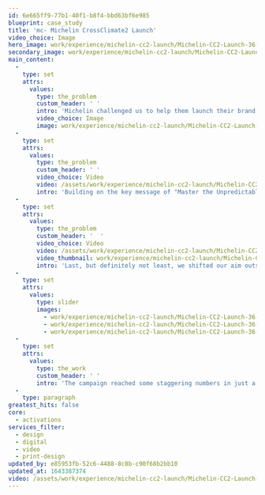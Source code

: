 ```yaml
---
id: 6e665ff9-77b1-40f1-b8f4-bbd63bf6e985
blueprint: case_study
title: 'mc- Michelin CrossClimate2 Launch'
video_choice: Image
hero_image: work/experience/michelin-cc2-launch/Michelin-CC2-Launch-36-Experience-Full-Image-1360x768.5.jpg
secondary_image: work/experience/michelin-cc2-launch/Michelin-CC2-Launch-36-Experience-Secondary-Image-896x597.jpg
main_content:
  -
    type: set
    attrs:
      values:
        type: the_problem
        custom_header: ' '
        intro: 'Michelin challenged us to help them launch their brand new CrossClimate2 tyre in late 2021. Working in partnership with a media agency, we helped them create and deliver a fully integrated campaign. To demonstrate the flexibility of the CrossClimate2 across the seasons, we built a campaign that worked across print and digital work - into outdoor, radio, social media and more. We were also tasked with getting radio and TV clearance for the client on those creative outputs.'
        video_choice: Image
        image: work/experience/michelin-cc2-launch/Michelin-CC2-Launch-36-Experience-Large-927x522.jpg
  -
    type: set
    attrs:
      values:
        type: the_problem
        custom_header: ' '
        video_choice: Video
        video: /assets/work/experience/michelin-cc2-launch/Michelin-CC2-Launch-36-Experience-Small-740x416.25-1.mp4
        intro: 'Building on the key message of "Master the Unpredictable," we started with the backbone of any solid marketing campaign - animated assets for social media and online display advertising. Next, we built on that with a co-branded campaign with Kwik Fit. This included a co-branded TV campaign and social assets. Finally we led on the direction of the accompanying radio ad, working with Lydia Rose Bewley as the voice of Michelin and Olivia Sweeney as a Brit frustrated with our ever-changing weather. '
  -
    type: set
    attrs:
      values:
        type: the_problem
        custom_header: '  '
        video_choice: Video
        video: /assets/work/experience/michelin-cc2-launch/Michelin-CC2-Launch-36-Experience-Large-927x522-3.mp4
        video_thumbnail: work/experience/michelin-cc2-launch/Michelin-CC2-Launch-36-Experience-Large-927x522-3_242.jpg
        intro: 'Last, but definitely not least, we shifted our aim outside. Literally. We created outdoor advertising for on busses and bus shelters. Creating a series of images based on different weather conditions, we showed the dexterity of the CrossClimate2 in its element, powering through the sleet and rain that we get here in the UK. Oh, and we did all that with customised messaging for different stages of the customer journey too.'
  -
    type: set
    attrs:
      values:
        type: slider
        images:
          - work/experience/michelin-cc2-launch/Michelin-CC2-Launch-36-Experience-Small-740x416.25-3.jpg
          - work/experience/michelin-cc2-launch/Michelin-CC2-Launch-36-Experience-Small-740x416.25-4.jpg
          - work/experience/michelin-cc2-launch/Michelin-CC2-Launch-36-Experience-Small-740x416.25-5.jpg
  -
    type: set
    attrs:
      values:
        type: the_work
        custom_header: ' '
        intro: 'The campaign reached some staggering numbers in just a short space of time. Our awareness campaign reached 2.1 million people and created 11.3 million impressions across social and out of home media. '
  -
    type: paragraph
greatest_hits: false
core:
  - activations
services_filter:
  - design
  - digital
  - video
  - print-design
updated_by: e85953fb-52c6-4488-8c8b-c90f68b2bb10
updated_at: 1643387374
video: /assets/work/experience/michelin-cc2-launch/Michelin-CC2-Launch-36-Experience-Small-740x416.25-2.mp4
---
```


